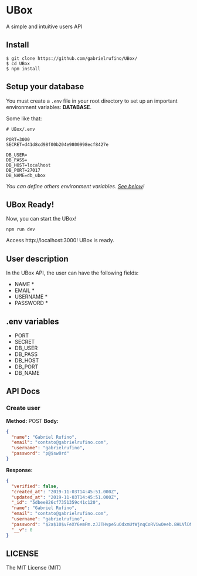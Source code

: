 # UBox

A simple and intuitive users API

## Install

```
$ git clone https://github.com/gabrielrufino/UBox/
$ cd UBox
$ npm install
```

## Setup your database

You must create a <code>.env</code> file in your root directory to set up an important environment variables: <strong>DATABASE</strong>.

Some like that:
```env
# UBox/.env

PORT=3000
SECRET=d41d8cd98f00b204e9800998ecf8427e

DB_USER=
DB_PASS=
DB_HOST=localhost
DB_PORT=27017
DB_NAME=db_ubox
```

<em>You can define others environment variables. <a href="#env-variables">See below</a>!</em>

## UBox Ready!

Now, you can start the UBox!

```
npm run dev
```

Access http://localhost:3000! UBox is ready.

## User description

In the UBox API, the user can have the following fields:

- NAME *
- EMAIL *
- USERNAME *
- PASSWORD *

## .env variables

- PORT
- SECRET
- DB_USER
- DB_PASS
- DB_HOST
- DB_PORT
- DB_NAME

## API Docs

### Create user

**Method:** POST
**Body:**
```json
{
  "name": "Gabriel Rufino",
  "email": "contato@gabrielrufino.com",
  "username": "gabrielrufino",
  "password": "p@$sw0rd"
}
```

**Response:**
```json
{
  "verified": false,
  "created_at": "2019-11-03T14:45:51.000Z",
  "updated_at": "2019-11-03T14:45:51.000Z",
  "_id": "5dbee826cf7351359c41c120",
  "name": "Gabriel Rufino",
  "email": "contato@gabrielrufino.com",
  "username": "gabrielrufino",
  "password": "$2a$10$vFeXY6emPm.zJJTHvpe5uOdxmUtWjnqCoRViwOeeb.8HLVlDM6fV6",
  "__v": 0
}
```

## LICENSE

The MIT License (MIT)
